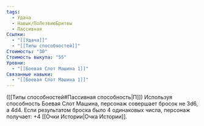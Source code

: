 ```yaml
---
tags:
  - Удача
  - Навык/ПоЛезвиюБритвы
  - Пассивная
Ссылки:
  - "[[Удача]]"
  - "[[Типы способностей]]"
Стоимость: "30"
Стоимость выкупа: "55"
Уровни:
  - "[[Боевая Слот Машина 1]]"
Связанные навыки:
  - "[[Боевая Слот Машина 1]]"
---
```

([[Типы способностей#Пассивная способность|П]]) Используя способность Боевая Слот Машина, персонаж совершает бросок не 3d6, а 4d4. 
Если результатом броска было 4 одинаковых числа, персонаж получает: +4 [[Очки Истории|Очка Истории]]. 